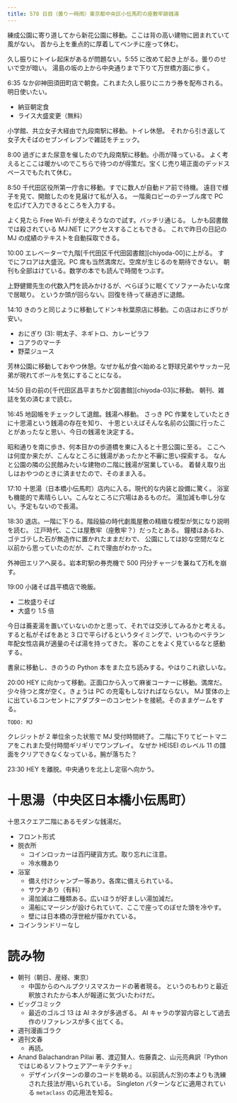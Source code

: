 ```yaml
---
title: 578 日目（曇り一時雨）東京都中央区小伝馬町の座敷牢跡銭湯
---
```


練成公園に寄り道してから新花公園に移動。ここは背の高い建物に囲まれていて風がない。
首から上を重点的に厚着してベンチに座って休む。

久し振りにトイレ起床があるが問題ない。5:55 に改めて起き上がる。曇りのせいで空が暗い。
湯島の坂の上から中央通りまで下りて万世橋方面に歩く。

6:35 なか卯神田須田町店で朝食。これまた久し振りにニカラ券を配布される。明日使いたい。
* 納豆朝定食
* ライス大盛変更（無料）

小学館、共立女子大経由で九段南駅に移動。トイレ休憩。
それから引き返して女子大そばのセブンイレブンで雑誌をチェック。

8:00 過ぎにまた尿意を催したので九段南駅に移動。小雨が降っている。
よく考えるとここは暖かいのでこちらで待つのが得策だ。宝くじ売り場正面のデッドスペースでもたれて休む。

8:50 千代田区役所第一庁舎に移動。すでに数人が自動ドア前で待機。
遠目で様子を見て、開館したのを見届けて私が入る。
一階奥ロビーのテーブル席で PC を広げて入力できるところを入力する。

よく見たら Free Wi-Fi が使えそうなので試す。バッチリ通じる。
しかも図書館では殺されている MJ.NET にアクセスすることもできる。
これで昨日の日記の MJ の成績のテキストを自動採取できる。

10:00 エレベーターで九階[千代田区千代田図書館][chiyoda-00]に上がる。
すでにフロアは大盛況。PC 席も当然満席だ。空席が生じるのを期待できない。
朝刊も全部はけている。数学の本でも読んで時間をつぶす。

上野健爾先生の代数入門を読みかけるが、べらぼうに眠くてソファーみたいな席で居眠り。
というか頭が回らない。回復を待って昼過ぎに退館。

14:10 きのうと同じように移動してドンキ秋葉原店に移動。この店はおにぎりが安い。
* おにぎり (3): 明太子、ネギトロ、カレーピラフ
* コアラのマーチ
* 野菜ジュース

芳林公園に移動しておやつ休憩。なぜか私が食べ始めると野球兄弟やサッカー兄弟が現れてボールを気にすることになる。

14:50 目の前の[千代田区昌平まちかど図書館][chiyoda-03]に移動。
朝刊、雑誌を気の済むまで読む。

16:45 地図帳をチェックして退館。銭湯へ移動。
さっき PC 作業をしていたときに十思湯という銭湯の存在を知り、
十思といえばそんな名前の公園に行ったことがあったなと思い、今日の銭湯を決定する。

昭和通りを南に歩き、何本目かの歩道橋を東に入ると十思公園に至る。
ここへは何度か来たが、こんなところに銭湯があったかと不審に思い探索する。
なんと公園の隣の公民館みたいな建物の二階に銭湯が営業している。
着替え取り出しはおやつのときに済ませたので、そのまま入る。

17:10 十思湯（日本橋小伝馬町）店内に入る。現代的な内装と設備に驚く。
浴室も機能的で素晴らしい。こんなところに穴場はあるものだ。
湯加減も申し分ない。予定もないので長湯。

18:30 退店。一階に下りる。階段脇の時代劇風屋敷の精緻な模型が気になり説明を読む。
江戸時代、ここは屋敷牢（座敷牢？）だったとある。
鐘楼はあるわ、ゴテゴテした石が無造作に置かれたままだわで、
公園にしては妙な空間だなと以前から思っていたのだが、これで理由がわかった。

外神田エリアへ戻る。岩本町駅の券売機で 500 円分チャージを兼ねて万札を崩す。

19:00 小諸そば昌平橋店で晩飯。
* 二枚盛りそば
* 大盛り 1.5 倍

今日は蕎麦湯を置いていないのかと思って、それでは交渉してみるかと考える。
すると私がそばをあと 3 口で平らげるというタイミングで、いつものベテラン年配女性店員が適量のそば湯を持ってきた。
客のことをよく見ているなと感動する。

書泉に移動し、きのうの Python 本をまた立ち読みする。やはりこれ欲しいな。

20:00 HEY に向かって移動。正面口から入って麻雀コーナーに移動。満席だ。
少々待つと席が空く。きょうは PC の充電もしなければならない。
MJ 筐体の上に出ているコンセントにアダプターのコンセントを接続。そのままゲームをする。

```text
TODO: MJ
```

クレジットが 2 単位余った状態で MJ 受付時間終了。
二階に下りてビートマニアをこれまた受付時間ギリギリでワンプレイ。
なぜか HEISEI のレベル 11 の譜面をクリアできなくなっている。腕が落ちた？

23:30 HEY を離脱。中央通りを北上し定宿へ向かう。

# 十思湯（中央区日本橋小伝馬町）

十思スクエア二階にあるモダンな銭湯だ。

* フロント形式
* 脱衣所
  * コインロッカーは百円硬貨方式。取り忘れに注意。
  * 冷水機あり
* 浴室
  * 備え付けシャンプー等あり。各席に備えられている。
  * サウナあり（有料）
  * 湯加減は二種類ある。広いほうが好ましい湯加減だ。
  * 湯船にマージンが設けられていて、ここで座ってのぼせた頭を冷やす。
  * 壁には日本橋の浮世絵が描かれている。
* コインランドリーなし

# 読み物

* 朝刊（朝日、産経、東京）
  * 中国からのヘルプクリスマスカードの著者現る。
    というのもわりと最近釈放されたから本人が報道に気づいたわけだ。
* ビッグコミック
  * 最近のゴルゴ 13 は AI ネタが多過ぎる。
    AI キャラの学習内容として過去作のリファレンスが多く出てくる。
* 週刊漫画ゴラク
* 週刊文春
  * 再読。
* Anand Balachandran Pillai 著、渡辺賢人、佐藤貴之、山元亮典訳『Python ではじめるソフトウェアアーキテクチャ』
  * デザインパターンの章のコードを眺める。以前読んだ別の本よりも洗練された技法が用いられている。
    Singleton パターンなどに適用されている `metaclass` の応用法を知る。
